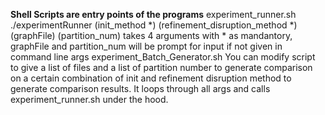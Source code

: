 **Shell Scripts are entry points of the programs**
	experiment_runner.sh
	./experimentRunner (init_method *) (refinement_disruption_method *) (graphFile) (partition_num)
	takes 4 arguments with * as mandantory, graphFile and partition_num will be prompt for input if not given in command line args
	experiment_Batch_Generator.sh
	You can modify script to give a list of files and a list of partition number to generate comparison on a certain combination of init and refinement disruption method to generate comparison results. It loops through all args and calls experiment_runner.sh under the hood.

